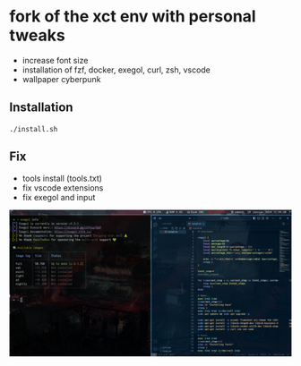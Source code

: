 # fork of the xct env with personal tweaks
- increase font size
- installation of fzf, docker, exegol, curl, zsh, vscode
- wallpaper cyberpunk

## Installation

```
./install.sh
```

## Fix
- tools install (tools.txt)
- fix vscode extensions
- fix exegol and input

![image](env.jpg)
